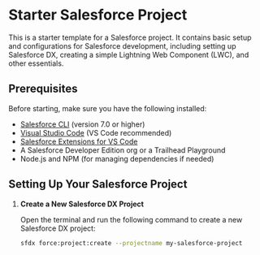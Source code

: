 # Starter Salesforce Project

This is a starter template for a Salesforce project. It contains basic setup and configurations for Salesforce development, including setting up Salesforce DX, creating a simple Lightning Web Component (LWC), and other essentials.

## Prerequisites

Before starting, make sure you have the following installed:

- [Salesforce CLI](https://developer.salesforce.com/tools/sfdxcli) (version 7.0 or higher)
- [Visual Studio Code](https://code.visualstudio.com/) (VS Code recommended)
- [Salesforce Extensions for VS Code](https://marketplace.visualstudio.com/items?itemName=salesforce.salesforcedx-vscode)
- A Salesforce Developer Edition org or a Trailhead Playground
- Node.js and NPM (for managing dependencies if needed)

## Setting Up Your Salesforce Project

1. **Create a New Salesforce DX Project**

   Open the terminal and run the following command to create a new Salesforce DX project:

   ```bash
   sfdx force:project:create --projectname my-salesforce-project

